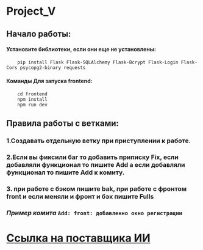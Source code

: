 # Project_V

   ## **Начало работы:**

   #### Установите библиотеки, если они еще не установлены:
```
    pip install Flask Flask-SQLAlchemy Flask-Bcrypt Flask-Login Flask-Cors psycopg2-binary requests
```
   #### Команды Для запуска frontend:
```
    cd frontend
    npm install
    npm run dev
```
   ## **Правила работы с ветками:**

   ### 1.Создавать отдельную ветку при приступлении к работе.

   ### 2.Если вы фиксили баг то добавить приписку Fix, если добавляли функционал то пишите Add а если добавляли функционал то пишите Add к комиту.

   ### 3. при работе с бэком пишите bak, при работе с фронтом front и если меняли и фронт и бэк пишите Fulls
   ### ***Пример комита*** ``` Add: front: добавленно окно регистрации ```

   # [Ссылка на поставщика ИИ](https://www.coze.com) 
